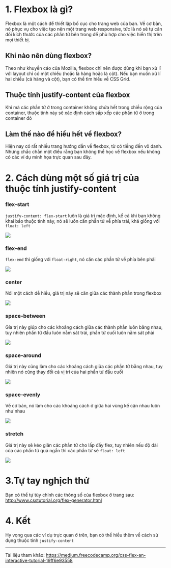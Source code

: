 # 1. Flexbox là gì?
Flexbox là một cách để thiết lập bố cục cho trang web của bạn. Về cơ bản, nó phục vụ cho việc tạo nên một trang web responsive, tức là nó sẽ tự cân đối kích thước của các phần tử bên trong để phù hợp cho việc hiển thị trên mọi thiết bị.
## Khi nào nên dùng flexbox?
Theo như khuyến cáo của Mozilla, flexbox chỉ nên được dùng khi bạn xử lí với layout chỉ có một chiều (hoặc là hàng hoặc là cột). Nếu bạn muốn xử lí hai chiều (cả hàng và cột), bạn có thể tìm hiểu về CSS Grid.

## Thuộc tính justify-content của flexbox
Khi mà các phần tử ở trong container không chứa hết trong chiều rộng của container, thuộc tính này sẽ xác định cách sắp xếp các phần tử ở trong container đó

## Làm thế nào để hiểu hết về flexbox?
Hiện nay có rất nhiều trang hướng dẫn về flexbox, từ có tiếng đến vô danh. Nhưng chắc chắn một điều rằng bạn không thể học về flexbox nếu không có các ví dụ minh họa trực quan sau đây.

# 2. Cách dùng một số giá trị của thuộc tính justify-content
### flex-start
`justify-content: flex-start` luôn là giá trị mặc định, kể cả khi bạn không khai báo thuộc tính này, nó sẽ luôn căn phần tử về phía trái, khá giống với `float: left`

![](https://images.viblo.asia/40aa26be-5169-4ad9-a59e-04a6bd4bf559.gif)

### flex-end
`flex-end` thì giống với `float-right`, nó căn các phần tử về phía bên phải

![](https://images.viblo.asia/75295396-7648-4677-84f1-55be06bcee0d.gif)

### center
Nói một cách dễ hiểu, giá trị này sẽ căn giữa các thành phần trong flexbox

![](https://images.viblo.asia/327ee2d7-b2ac-4111-a358-6919acaf9e16.gif)

### space-between
Gía trị này giúp cho các khoảng cách giữa các thành phần luôn bằng nhau, tuy nhiên phần tử đầu luôn nằm sát trái, phần tử cuối luôn nằm sát phải

![](https://images.viblo.asia/3271ca9e-117b-488f-bc64-48e7680b7c46.gif)

### space-around
Giá trị này cũng làm cho các khoảng cách giữa các phần tử bằng nhau, tuy nhiên nó cũng thay đổi cả vị trí của hai phần tử đầu cuối

![](https://images.viblo.asia/2447ace1-cde5-41a7-9028-c6592c78153a.gif)

### space-evenly
Về cơ bản, nó làm cho các khoảng cách ở giữa hai vùng kề cận nhau luôn như nhau

![](https://images.viblo.asia/9b230b05-edd8-46af-a220-08889ebd1fd4.gif)

### stretch
Giá trị này sẽ kéo giãn các phần tử cho lấp đầy flex, tuy nhiên nếu độ dài của các phần tử quá ngắn thì các phần tử sẽ `float: left`

![](https://images.viblo.asia/cac9f833-4f37-4a82-8b84-3bf2d206775b.gif)
# 3.Tự tay nghịch thử
Bạn có thể tự tùy chỉnh các thông số của flexbox ở trang sau: http://www.csstutorial.org/flex-generator.html

# 4. Kết
Hy vọng qua các ví dụ trực quan ở trên, bạn có thể hiểu thêm về cách sử dụng thuộc tính `justify-content`


-----


Tài liệu tham khảo: https://medium.freecodecamp.org/css-flex-an-interactive-tutorial-19ff6e93558